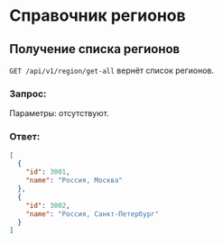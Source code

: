 # Справочник регионов

## Получение списка регионов

`GET /api/v1/region/get-all` вернёт список регионов.

### Запрос:

Параметры: отсутствуют.

### Ответ:

```json
[
  {
    "id": 3001,
    "name": "Россия, Москва"
  },
  {
    "id": 3002,
    "name": "Россия, Санкт-Петербург"
  }
]
```